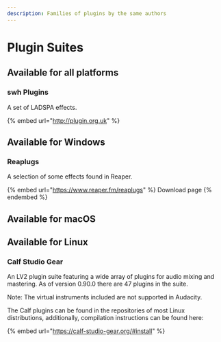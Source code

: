 ```yaml
---
description: Families of plugins by the same authors
---
```


# Plugin Suites

## Available for all platforms

### swh Plugins

A set of LADSPA effects.

{% embed url="http://plugin.org.uk" %}

## Available for Windows

### Reaplugs

A selection of some effects found in Reaper.&#x20;

{% embed url="https://www.reaper.fm/reaplugs" %}
Download page
{% endembed %}

## Available for macOS



## Available for Linux

### Calf Studio Gear

An LV2 plugin suite featuring a wide array of plugins for audio mixing and mastering. As of version 0.90.0 there are 47 plugins in the suite.

Note: The virtual instruments included are not supported in Audacity.

The Calf plugins can be found in the repositories of most Linux distributions, additionally, compilation instructions can be found here:&#x20;

{% embed url="https://calf-studio-gear.org/#install" %}
